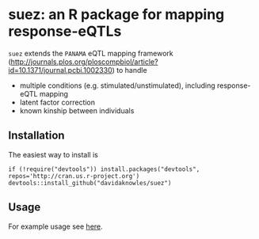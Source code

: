 # suez: an R package for mapping response-eQTLs

`suez` extends the `PANAMA` eQTL mapping framework (http://journals.plos.org/ploscompbiol/article?id=10.1371/journal.pcbi.1002330) to handle
- multiple conditions (e.g. stimulated/unstimulated), including response-eQTL mapping
- latent factor correction
- known kinship between individuals

## Installation 

The easiest way to install is
```
if (!require("devtools")) install.packages("devtools", repos='http://cran.us.r-project.org')
devtools::install_github("davidaknowles/suez")
```

## Usage 

For example usage see [here](https://github.com/davidaknowles/dox/blob/523fb973e06daad34ce621df6a7644df27be02e2/code/panama_test.R). 
